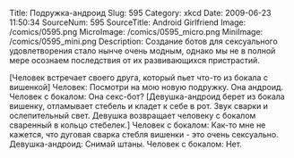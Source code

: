 Title: Подружка-андроид 
Slug: 595 
Category: xkcd 
Date: 2009-06-23 11:50:34 
SourceNum: 595 
SourceTitle: Android Girlfriend 
Image: /comics/0595.png 
MicroImage: /comics/0595_micro.png 
MiniImage: /comics/0595_mini.png 
Description: Создание ботов для сексуального удовлетворения стало нынче очень модным, однако мы не в полной мере осознаем последствия от их развивающихся пристрастий. 

[Человек встречает своего друга, который пьет что-то из бокала с вишенкой]
Человек: Посмотри на мою новую подружку. Она андроид.
Человек с бокалом: Она секс-бот?
[Девушка-андроид берет из бокала вишенку, отламывает стебель и кладет к себе в рот. Звук сварки и ослепительный свет. Девушка возвращает человеку с бокалом сваренный в кольцо стебелек.]
Человек с бокалом: Как-то мне не кажется, что дуговая сварка стебля вишенки - это очень сексуально.
Девушка-андроид: Снимай штаны.
Человек с бокалом: Нет.